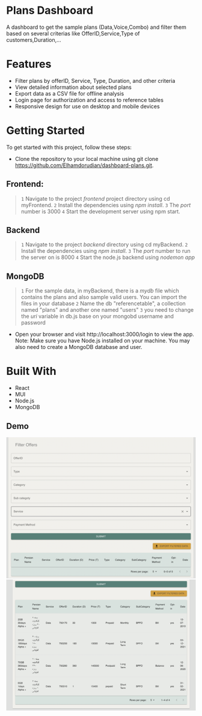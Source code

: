 # Plans Dashboard
A dashboard to get the sample plans (Data,Voice,Combo) and filter them based on several criterias like OfferID,Service,Type of customers,Duration,...


# Features
* Filter plans by offerID, Service, Type, Duration, and other criteria
* View detailed information about selected plans
* Export data as a CSV file for offline analysis
* Login page for authorization and access to reference tables
* Responsive design for use on desktop and mobile devices

# Getting Started
To get started with this project, follow these steps:

* Clone the repository to your local machine using git clone https://github.com/Elhamdorudian/dashboard-plans.git.

## Frontend:
> `1` Navigate to the project _frontend_ project directory using cd myFrontend.
> `2` Install the dependencies using _npm install_.
> `3` The _port_ number is 3000
> `4` Start the development server using npm start.

## Backend
> `1` Navigate to the project _backend_ directory using cd myBackend.
> `2` Install the dependencies using _npm install_.
> `3` The _port_ number to run the server on is 8000
> `4` Start the node.js backend using _nodemon app_

## MongoDB
> `1` For the sample data, in myBackend, there is a _mydb_ file which contains the plans and also sample valid users. You can import the  files in your database
> `2` Name the db "referencetable", a collection named "plans" and another one named "users" 
> `3` you need to change the *uri* variable in db.js base on your mongobd username and password


* Open your browser and visit http://localhost:3000/login to view the app.
Note: Make sure you have Node.js installed on your machine. You may also need to create a MongoDB database and user.

# Built With
* React
* MUI
* Node.js
* MongoDB

## Demo
![Filters](https://github.com/Elhamdorudian/dashboard-plans/blob/master/myFrontend/src/assets/images/filters.png)
![Filtered Plans](https://github.com/Elhamdorudian/dashboard-plans/blob/master/myFrontend/src/assets/images/filteredPlans.png)